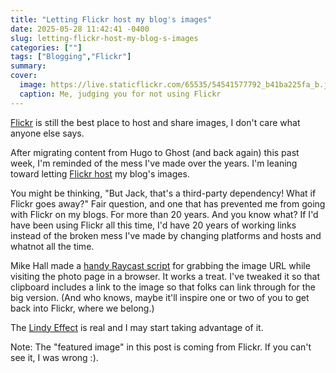 ```yaml
---
title: "Letting Flickr host my blog's images"
date: 2025-05-28 11:42:41 -0400
slug: letting-flickr-host-my-blog-s-images
categories: [""]
tags: ["Blogging","Flickr"]
summary: 
cover:
  image: https://live.staticflickr.com/65535/54541577792_b41ba225fa_b.jpg
  caption: Me, judging you for not using Flickr
---
```



[Flickr](https://flickr.com/) is still the best place to host and share images, I don't care what anyone else says.

After migrating content from Hugo to Ghost (and back again) this past week, I'm reminded of the mess I've made over the years. I'm leaning toward letting [Flickr host](https://flickr.com/photos/jbaty) my blog's images. 

You might be thinking, "But Jack, that's a third-party dependency! What if Flickr goes away?" Fair question, and one that has prevented me from going with Flickr on my blogs. For more than 20 years. And you know what? If I'd have been using Flickr all this time, I'd have 20 years of working links instead of the broken mess I've made by changing platforms and hosts and whatnot all the time.

Mike Hall made a [handy Raycast script](https://puddingtime.org/make-a-markdown-or-org-snippet-from-the-flickr-image-in-your-browser-raycast) for grabbing the image URL while visiting the photo page in a browser. It works a treat. I've tweaked it so that clipboard includes a link to the image so that folks can link through for the big version. (And who knows, maybe it'll inspire one or two of you to get back into Flickr, where we belong.)


The [Lindy Effect](https://en.wikipedia.org/wiki/Lindy_effect) is real and I may start taking advantage of it.

Note: The "featured image" in this post is coming from Flickr. If you can't see it, I was wrong :).
